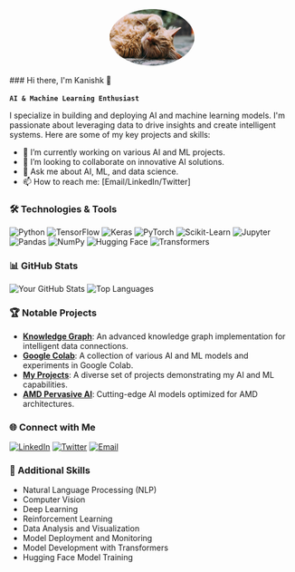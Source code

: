 
<p align="center">
  <img src="https://github.com/koopatroopa787/koopatroopa787/blob/main/compressed_cat_image.jpg?raw=true" alt="Profile Picture" width="150" style="border-radius: 50%;" />
</p>
### Hi there, I'm Kanishk 👋

**`AI & Machine Learning Enthusiast`**

I specialize in building and deploying AI and machine learning models. I'm passionate about leveraging data to drive insights and create intelligent systems. Here are some of my key projects and skills:

- 🌱 I’m currently working on various AI and ML projects.
- 👯 I’m looking to collaborate on innovative AI solutions.
- 💬 Ask me about AI, ML, and data science.
- 📫 How to reach me: [Email/LinkedIn/Twitter]

### 🛠️ Technologies & Tools

![Python](https://img.shields.io/badge/-Python-3776AB?style=flat&logo=python&logoColor=white)
![TensorFlow](https://img.shields.io/badge/-TensorFlow-FF6F00?style=flat&logo=tensorflow&logoColor=white)
![Keras](https://img.shields.io/badge/-Keras-D00000?style=flat&logo=keras&logoColor=white)
![PyTorch](https://img.shields.io/badge/-PyTorch-EE4C2C?style=flat&logo=pytorch&logoColor=white)
![Scikit-Learn](https://img.shields.io/badge/-Scikit--Learn-F7931E?style=flat&logo=scikit-learn&logoColor=white)
![Jupyter](https://img.shields.io/badge/-Jupyter-F37626?style=flat&logo=jupyter&logoColor=white)
![Pandas](https://img.shields.io/badge/-Pandas-150458?style=flat&logo=pandas&logoColor=white)
![NumPy](https://img.shields.io/badge/-NumPy-013243?style=flat&logo=numpy&logoColor=white)
![Hugging Face](https://img.shields.io/badge/-Hugging%20Face-FF6F00?style=flat&logo=huggingface&logoColor=white)
![Transformers](https://img.shields.io/badge/-Transformers-FF6F00?style=flat&logo=transformers&logoColor=white)

### 📊 GitHub Stats

![Your GitHub Stats](https://github-readme-stats.vercel.app/api?username=koopatroopa787&show_icons=true&theme=dark)
![Top Languages](https://github-readme-stats.vercel.app/api/top-langs/?username=koopatroopa787&layout=compact&theme=dark)

### 🏆 Notable Projects

- [**Knowledge Graph**](https://github.com/koopatroopa787/Knowledge_graph): An advanced knowledge graph implementation for intelligent data connections.
- [**Google Colab**](https://github.com/koopatroopa787/Google-colab): A collection of various AI and ML models and experiments in Google Colab.
- [**My Projects**](https://github.com/koopatroopa787/myprojects): A diverse set of projects demonstrating my AI and ML capabilities.
- [**AMD Pervasive AI**](https://github.com/koopatroopa787/AMD-pervasive-AI): Cutting-edge AI models optimized for AMD architectures.

### 🌐 Connect with Me

[![LinkedIn](https://img.shields.io/badge/-LinkedIn-0077B5?style=flat&logo=linkedin&logoColor=white)](https://www.linkedin.com/in/kanishk-kumar-sachan-36114a197/)
[![Twitter](https://img.shields.io/badge/-Twitter-1DA1F2?style=flat&logo=twitter&logoColor=white)](https://x.com/Kanishk11486111)
[![Email](https://img.shields.io/badge/-Email-D14836?style=flat&logo=gmail&logoColor=white)](mailto:yashk242810@gmail.com)

### 💼 Additional Skills

- Natural Language Processing (NLP)
- Computer Vision
- Deep Learning
- Reinforcement Learning
- Data Analysis and Visualization
- Model Deployment and Monitoring
- Model Development with Transformers
- Hugging Face Model Training

